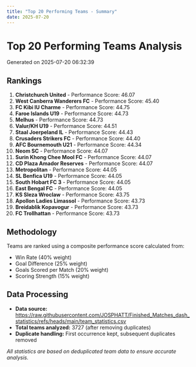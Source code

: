 ```yaml
---
title: "Top 20 Performing Teams - Summary"
date: 2025-07-20
---
```


# Top 20 Performing Teams Analysis

Generated on 2025-07-20 06:32:39

## Rankings

1. **Christchurch United** - Performance Score: 46.07
2. **West Canberra Wanderers FC** - Performance Score: 45.40
3. **FC Kibi IU Charme** - Performance Score: 44.75
4. **Faroe Islands U19** - Performance Score: 44.73
5. **Melhus** - Performance Score: 44.73
6. **Valur/KH U19** - Performance Score: 44.51
7. **Staal Joerpeland IL** - Performance Score: 44.43
8. **Crusaders Strikers FC** - Performance Score: 44.40
9. **AFC Bournemouth U21** - Performance Score: 44.34
10. **Neom SC** - Performance Score: 44.07
11. **Surin Khong Chee Mool FC** - Performance Score: 44.07
12. **CD Plaza Amador Reserves** - Performance Score: 44.07
13. **Metropolitan** - Performance Score: 44.05
14. **SL Benfica U19** - Performance Score: 44.05
15. **South Hobart FC 3** - Performance Score: 44.05
16. **East Bengal FC** - Performance Score: 44.05
17. **KS Sleza Wroclaw** - Performance Score: 43.75
18. **Apollon Ladies Limassol** - Performance Score: 43.73
19. **Breidablik Kopavogur** - Performance Score: 43.73
20. **FC Trollhattan** - Performance Score: 43.73

## Methodology

Teams are ranked using a composite performance score calculated from:
- Win Rate (40% weight)
- Goal Difference (25% weight)
- Goals Scored per Match (20% weight)
- Scoring Strength (15% weight)

## Data Processing

- **Data source:** https://raw.githubusercontent.com/JOSPHATT/Finished_Matches_dash_statistics/refs/heads/main/team_statistics.csv
- **Total teams analyzed:** 3727 (after removing duplicates)
- **Duplicate handling:** First occurrence kept, subsequent duplicates removed

*All statistics are based on deduplicated team data to ensure accurate analysis.*
